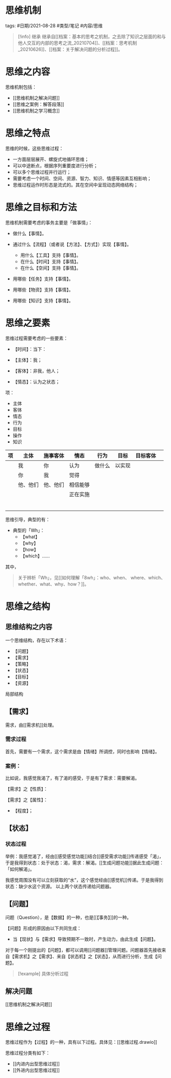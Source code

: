# 思维机制


tags: #日期/2021-08-28 #类型/笔记 #内容/思维 



> [!info] 继承
> 继承自[[档案：基本的思考之机制，之去除了知识之层面的和与他人交互的内部的思考之流_20210704]]、[[档案：思考机制_20210626]]、[[档案：关于解决问题的分析过程]]。



# 思维之内容


思维机制包括：

- [[思维机制之解决问题]]
- [[思维之案例：解答段落]]
- [[思维机制之学习概念]]





# 思维之特点

思维的时候，这些思维过程：
- 一方面层层展开、螺旋式地循环思维；
- 可以中途断点，根据序列重要度进行分析；
- 可以多个思维过程并行运行；
- 需要考虑一个时间、空间、资源、智力、知识、情感等因素互相影响；
- 思维过程运作时形态是流式的。其在空间中呈现动态网络结构；






# 思维之目标和方法

思维机制需要考虑的事务主要是「做事情」：

- 做什么【事情】。
- 通过什么【流程】（或者说【方法】、【方式】）实现【事情】。
  - 用什么【工具】支持【事情】。
  - 在什么【时间】支持【事情】。
  - 在什么【空间】支持【事情】。

- 用哪些【任务】支持【事情】。
- 用哪些【物资】支持【事情】。
- 用哪些【知识】支持【事情】。



# 思维之要素



思维过程需要考虑的一些要素：



- 【时间】：当下：

- 【主体】：我；

- 【客体】：非我，他人；

- 【情态】：认为之状态；





项：

- 主体
- 客体
- 情态
- 行为
- 目标
- 操作
- 知识

| 项   | 主体     | 施事客体 | 情态     | 行为   | 目标   | 目标客体 |      |
| ---- | -------- | -------- | -------- | ------ | ------ | -------- | ---- |
|      | 我       | 你       | 认为     | 做什么 | 以实现 |          |      |
|      | 你       | 我       | 觉得     |        |        |          |      |
|      | 他、他们 | 他、他们 | 相信能够 |        |        |          |      |
|      |          |          | 正在实施 |        |        |          |      |
|      |          |          |          |        |        |          |      |
|      |          |          |          |        |        |          |      |
|      |          |          |          |        |        |          |      |
|      |          |          |          |        |        |          |      |
|      |          |          |          |        |        |          |      |
|      |          |          |          |        |        |          |      |




思维引导，典型的有：

- 典型的「Wh」：
  - 【what】
  - 【why】
  - 【how】
  - 【which】……

其中，

> 关于辨析「Wh」，见[[如何理解「8wh」：who、when、 where、which、whether、what、why、how？]]。






# 思维之结构





## 思维结构之内容

一个思维结构，存在以下术语：

- 【问题】
- 【需求】
- 【策略】
- 【状态】
- 【目标】
- 【资源】

局部结构

## 【需求】

需求，由[[需求机]]处理。


### 需求过程

首先，需要有一个需求，这个需求是由【情绪】所调控，同时也影响【情绪】。

### 案例：

比如说，我感觉我渴了，有了渴的感受，于是有了需求：需要解渴。

【需求】之【性质】：



【需求】之【属性】：

- 【程度】；


## 【状态】

### 状态过程

举例：我感觉渴了，经由[[感受感觉功能]]结合[[感受需求功能]]传递感受「渴」，于是我得到状态：处于状态：渴，需求：解渴。[[生成问题功能]]据此生成问题：「如何解渴」。

我感觉周围没有可以立刻获取的“水”，这个感觉经由[[感觉机]]传递。于是我得到状态：缺少水这个资源。
以上两个状态传递给问题器。




## 【问题】

问题（Question），是【数据】的一种，也是[[【事务】]]的一种。

【问题】形成的原因由以下共同生成：
- 当【现状】与【需求】导致预期不一致时，产生动力，由此生成【问题】。



对于每一个刚提出的【问题】，都可以调用[[问题器]]管理问题。问题器首先接收来自【需求机】之【需求】、来自【状态机】之【状态】，从而进行分析，生成【问题】。

> [!example]
> 具体分析过程





## 解决问题

[[思维机制之解决问题]]





# 思维之过程



思维过程作为【过程】的一种，具有以下过程。具体见：[[思维过程.drawio]]

思维过程分类有如下：

- [[内进内出型思维过程]]
- [[外进内出型思维过程]]

